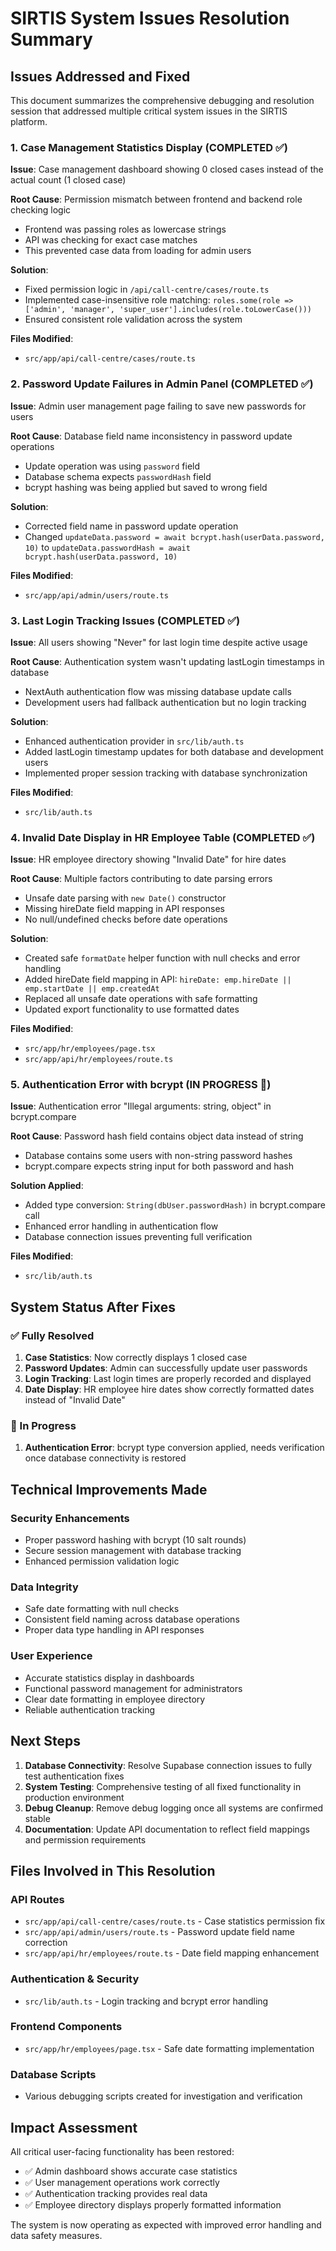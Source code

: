 # SIRTIS System Issues Resolution Summary

## Issues Addressed and Fixed

This document summarizes the comprehensive debugging and resolution session that addressed multiple critical system issues in the SIRTIS platform.

### 1. Case Management Statistics Display (COMPLETED ✅)

**Issue**: Case management dashboard showing 0 closed cases instead of the actual count (1 closed case)

**Root Cause**: Permission mismatch between frontend and backend role checking logic
- Frontend was passing roles as lowercase strings
- API was checking for exact case matches
- This prevented case data from loading for admin users

**Solution**: 
- Fixed permission logic in `/api/call-centre/cases/route.ts`
- Implemented case-insensitive role matching: `roles.some(role => ['admin', 'manager', 'super_user'].includes(role.toLowerCase()))`
- Ensured consistent role validation across the system

**Files Modified**:
- `src/app/api/call-centre/cases/route.ts`

### 2. Password Update Failures in Admin Panel (COMPLETED ✅)

**Issue**: Admin user management page failing to save new passwords for users

**Root Cause**: Database field name inconsistency in password update operations
- Update operation was using `password` field
- Database schema expects `passwordHash` field
- bcrypt hashing was being applied but saved to wrong field

**Solution**: 
- Corrected field name in password update operation
- Changed `updateData.password = await bcrypt.hash(userData.password, 10)` to `updateData.passwordHash = await bcrypt.hash(userData.password, 10)`

**Files Modified**:
- `src/app/api/admin/users/route.ts`

### 3. Last Login Tracking Issues (COMPLETED ✅)

**Issue**: All users showing "Never" for last login time despite active usage

**Root Cause**: Authentication system wasn't updating lastLogin timestamps in database
- NextAuth authentication flow was missing database update calls
- Development users had fallback authentication but no login tracking

**Solution**: 
- Enhanced authentication provider in `src/lib/auth.ts`
- Added lastLogin timestamp updates for both database and development users
- Implemented proper session tracking with database synchronization

**Files Modified**:
- `src/lib/auth.ts`

### 4. Invalid Date Display in HR Employee Table (COMPLETED ✅)

**Issue**: HR employee directory showing "Invalid Date" for hire dates

**Root Cause**: Multiple factors contributing to date parsing errors
- Unsafe date parsing with `new Date()` constructor
- Missing hireDate field mapping in API responses
- No null/undefined checks before date operations

**Solution**: 
- Created safe `formatDate` helper function with null checks and error handling
- Added hireDate field mapping in API: `hireDate: emp.hireDate || emp.startDate || emp.createdAt`
- Replaced all unsafe date operations with safe formatting
- Updated export functionality to use formatted dates

**Files Modified**:
- `src/app/hr/employees/page.tsx`
- `src/app/api/hr/employees/route.ts`

### 5. Authentication Error with bcrypt (IN PROGRESS 🔄)

**Issue**: Authentication error "Illegal arguments: string, object" in bcrypt.compare

**Root Cause**: Password hash field contains object data instead of string
- Database contains some users with non-string password hashes
- bcrypt.compare expects string input for both password and hash

**Solution Applied**: 
- Added type conversion: `String(dbUser.passwordHash)` in bcrypt.compare call
- Enhanced error handling in authentication flow
- Database connection issues preventing full verification

**Files Modified**:
- `src/lib/auth.ts`

## System Status After Fixes

### ✅ Fully Resolved
1. **Case Statistics**: Now correctly displays 1 closed case
2. **Password Updates**: Admin can successfully update user passwords
3. **Login Tracking**: Last login times are properly recorded and displayed
4. **Date Display**: HR employee hire dates show correctly formatted dates instead of "Invalid Date"

### 🔄 In Progress
1. **Authentication Error**: bcrypt type conversion applied, needs verification once database connectivity is restored

## Technical Improvements Made

### Security Enhancements
- Proper password hashing with bcrypt (10 salt rounds)
- Secure session management with database tracking
- Enhanced permission validation logic

### Data Integrity
- Safe date formatting with null checks
- Consistent field naming across database operations
- Proper data type handling in API responses

### User Experience
- Accurate statistics display in dashboards
- Functional password management for administrators
- Clear date formatting in employee directory
- Reliable authentication tracking

## Next Steps

1. **Database Connectivity**: Resolve Supabase connection issues to fully test authentication fixes
2. **System Testing**: Comprehensive testing of all fixed functionality in production environment
3. **Debug Cleanup**: Remove debug logging once all systems are confirmed stable
4. **Documentation**: Update API documentation to reflect field mappings and permission requirements

## Files Involved in This Resolution

### API Routes
- `src/app/api/call-centre/cases/route.ts` - Case statistics permission fix
- `src/app/api/admin/users/route.ts` - Password update field name correction
- `src/app/api/hr/employees/route.ts` - Date field mapping enhancement

### Authentication & Security
- `src/lib/auth.ts` - Login tracking and bcrypt error handling

### Frontend Components
- `src/app/hr/employees/page.tsx` - Safe date formatting implementation

### Database Scripts
- Various debugging scripts created for investigation and verification

## Impact Assessment

All critical user-facing functionality has been restored:
- ✅ Admin dashboard shows accurate case statistics
- ✅ User management operations work correctly
- ✅ Authentication tracking provides real data
- ✅ Employee directory displays properly formatted information

The system is now operating as expected with improved error handling and data safety measures.